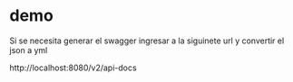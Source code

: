 # demo
Si se necesita generar el swagger ingresar a la siguinete url y convertir el json a yml

http://localhost:8080/v2/api-docs
